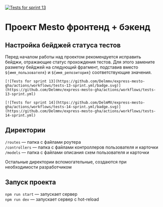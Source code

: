[![Tests for sprint 13](https://github.com/Delmmv/express-mesto-gha/actions/workflows/tests-13-sprint.yml/badge.svg)](https://github.com/Delmmv/express-mesto-gha/actions/workflows/tests-13-sprint.yml)
# Проект Mesto фронтенд + бэкенд



## Настройка бейджей статуса тестов
Перед началом работы над проектом рекомендуется исправить бейджи, отражающие статус прохождения тестов.
Для этого замените разметку бейджей на следующий фрагмент, подставив вместо `${имя_пользователя}` и `${имя_репозитория}` соответствующие значения.

```
[![Tests for sprint 13](https://github.com/Delmmv/express-mesto-gha/actions/workflows/tests-13-sprint.yml/badge.svg)](https://github.com/Delmmv/express-mesto-gha/actions/workflows/tests-13-sprint.yml) 

[![Tests for sprint 14](https://github.com/DelmMV/express-mesto-gha/actions/workflows/tests-14-sprint.yml/badge.svg)](https://github.com/Delmmv/express-mesto-gha/actions/workflows/tests-14-sprint.yml)
```


## Директории

`/routes` — папка с файлами роутера  
`/controllers` — папка с файлами контроллеров пользователя и карточки   
`/models` — папка с файлами описания схем пользователя и карточки  
  
Остальные директории вспомогательные, создаются при необходимости разработчиком

## Запуск проекта

`npm run start` — запускает сервер   
`npm run dev` — запускает сервер с hot-reload
